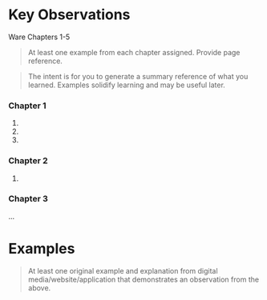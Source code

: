 # Key Observations

Ware Chapters 1-5

> At least one example from each chapter assigned. Provide page reference.

> The intent is for you to generate a summary reference of what you learned. Examples solidify learning and may be useful later.

### Chapter 1

1.

2.

3.

### Chapter 2

1.

### Chapter 3

...

# Examples

> At least one original example and explanation from digital media/website/application that demonstrates an observation from the above.
